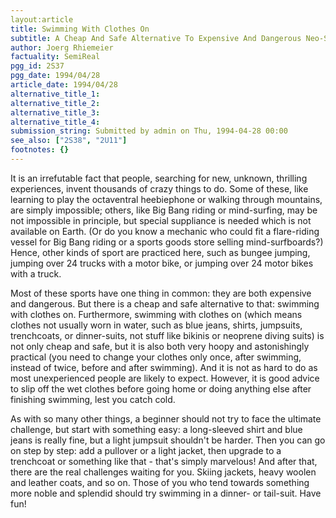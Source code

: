```yaml
---
layout:article
title: Swimming With Clothes On
subtitle: A Cheap And Safe Alternative To Expensive And Dangerous Neo-Sports
author: Joerg Rhiemeier
factuality: SemiReal
pgg_id: 2S37
pgg_date: 1994/04/28
article_date: 1994/04/28
alternative_title_1: 
alternative_title_2: 
alternative_title_3: 
alternative_title_4: 
submission_string: Submitted by admin on Thu, 1994-04-28 00:00
see_also: ["2S38", "2U11"]
footnotes: {}
---
```

<div>
<p>It is an irrefutable fact that people, searching for new, unknown, thrilling experiences, invent thousands of crazy things to do. Some of these, like learning to play the octaventral heebiephone or walking through mountains, are simply impossible; others, like Big Bang riding or mind-surfing, may be not impossible in principle, but special suppliance is needed which is not available on Earth. (Or do you know a mechanic who could fit a flare-riding vessel for Big Bang riding or a sports goods store selling mind-surfboards?) Hence, other kinds of sport are practiced here, such as bungee jumping, jumping over 24 trucks with a motor bike, or jumping over 24 motor bikes with a truck.</p>
<p>Most of these sports have one thing in common: they are both expensive and dangerous. But there is a cheap and safe alternative to that: swimming with clothes on. Furthermore, swimming with clothes on (which means clothes not usually worn in water, such as blue jeans, shirts, jumpsuits, trenchcoats, or dinner-suits, not stuff like bikinis or neoprene diving suits) is not only cheap and safe, but it is also both very hoopy and astonishingly practical (you need to change your clothes only once, after swimming, instead of twice, before and after swimming). And it is not as hard to do as most unexperienced people are likely to expect. However, it is good advice to slip off the wet clothes before going home or doing anything else after finishing swimming, lest you catch cold.</p>
<p>As with so many other things, a beginner should not try to face the ultimate challenge, but start with something easy: a long-sleeved shirt and blue jeans is really fine, but a light jumpsuit shouldn't be harder. Then you can go on step by step: add a pullover or a light jacket, then upgrade to a trenchcoat or something like that - that's simply marvelous! And after that, there are the real challenges waiting for you. Skiing jackets, heavy woolen and leather coats, and so on. Those of you who tend towards something more noble and splendid should try swimming in a dinner- or tail-suit. Have fun!</p>
</div>
